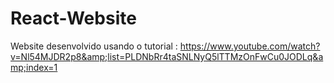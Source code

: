 # React-Website
Website desenvolvido usando o tutorial : https://www.youtube.com/watch?v=Nl54MJDR2p8&amp;list=PLDNbRr4taSNLNyQ5lTTMzOnFwCu0JODLq&amp;index=1
